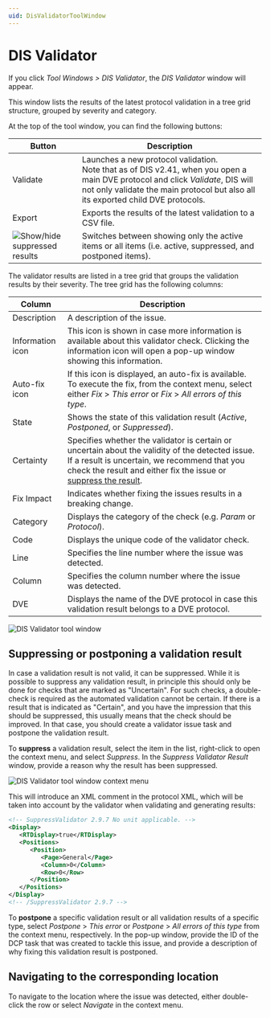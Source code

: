 ```yaml
---
uid: DisValidatorToolWindow
---
```


# DIS Validator

If you click *Tool Windows > DIS Validator*, the *DIS Validator* window will appear.

This window lists the results of the latest protocol validation in a tree grid structure, grouped by severity and category.

At the top of the tool window, you can find the following buttons:

| Button | Description |
|--|--|
| Validate | Launches  a new protocol validation.<br>Note that as of DIS v2.41, when you open a main DVE protocol and click *Validate*, DIS will not only validate the main protocol but also all its exported child DVE protocols. |
| Export | Exports the results of the latest validation to a CSV file. |
| ![Show/hide suppressed results](~/develop/images/DisValidatorToolWindowToggleResultsIcon.png) | Switches between showing only the active items or all items (i.e. active, suppressed, and postponed items). |

The validator results are listed in a tree grid that groups the validation results by their severity. The tree grid has the following columns:

| Column | Description |
|--|--|
| Description | A description of the issue. |
| Information icon | This icon is shown in case more information is available about this validator check. Clicking the information icon will open a pop-up window showing this information. |
| Auto-fix icon | If this icon is displayed, an auto-fix is available. To execute the fix, from the context menu, select either *Fix* > *This error* or *Fix* > *All errors of this type*. |
| State | Shows the state of this validation result (*Active*, *Postponed*, or *Suppressed*). |
| Certainty | Specifies whether the validator is certain or uncertain about the validity of the detected issue. If a result is uncertain, we recommend that you check the result and either fix the issue or [suppress the result](#suppressing-or-postponing-a-validation-result). |
| Fix Impact | Indicates whether fixing the issues results in a breaking change. |
| Category | Displays the category of the check (e.g. *Param* or *Protocol*). |
| Code | Displays the unique code of the validator check. |
| Line | Specifies the line number where the issue was detected. |
| Column | Specifies the column number where the issue was detected. |
| DVE | Displays the name of the DVE protocol in case this validation result belongs to a DVE protocol. |

![DIS Validator tool window](~/develop/images/DisValidatorToolWindow.png)

## Suppressing or postponing a validation result

In case a validation result is not valid, it can be suppressed. While it is possible to suppress any validation result, in principle this should only be done for checks that are marked as "Uncertain". For such checks, a double-check is required as the automated validation cannot be certain. If there is a result that is indicated as "Certain", and you have the impression that this should be suppressed, this usually means that the check should be improved. In that case, you should create a validator issue task and postpone the validation result.

To **suppress** a validation result, select the item in the list, right-click to open the context menu, and select *Suppress*. In the *Suppress Validator Result* window, provide a reason why the result has been suppressed.

![DIS Validator tool window context menu](~/develop/images/DisValidatorToolWindowContextMenu.png)

This will introduce an XML comment in the protocol XML, which will be taken into account by the validator when validating and generating results:

```xml
<!-- SuppressValidator 2.9.7 No unit applicable. -->
<Display>
   <RTDisplay>true</RTDisplay>
   <Positions>
      <Position>
         <Page>General</Page>
         <Column>0</Column>
         <Row>0</Row>
      </Position>
   </Positions>
</Display>
<!-- /SuppressValidator 2.9.7 -->
```

To **postpone** a specific validation result or all validation results of a specific type, select *Postpone* > *This error* or *Postpone* > *All errors of this type* from the context menu, respectively. In the pop-up window, provide the ID of the DCP task that was created to tackle this issue, and provide a description of why fixing this validation result is postponed.

## Navigating to the corresponding location

To navigate to the location where the issue was detected, either double-click the row or select *Navigate* in the context menu.
